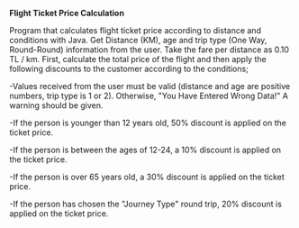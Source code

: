 **Flight Ticket Price Calculation**

Program that calculates flight ticket price according to distance and conditions with Java. Get Distance (KM), age and trip type (One Way, Round-Round) information from the user. Take the fare per distance as 0.10 TL / km. First, calculate the total price of the flight and then apply the following discounts to the customer according to the conditions;

-Values received from the user must be valid (distance and age are positive numbers, trip type is 1 or 2). Otherwise, "You Have Entered Wrong Data!" A warning should be given.

-If the person is younger than 12 years old, 50% discount is applied on the ticket price.

-If the person is between the ages of 12-24, a 10% discount is applied on the ticket price.

-If the person is over 65 years old, a 30% discount is applied on the ticket price.

-If the person has chosen the "Journey Type" round trip, 20% discount is applied on the ticket price.

